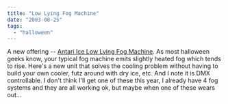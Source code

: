 ```yaml
---
title: "Low Lying Fog Machine"
date: "2003-08-25"
tags: 
  - "halloween"
---
```


A new offering -- [Antari Ice Low Lying Fog Machine](http://www.coolstuffcheap.com/icefogmachine.html "Antari Ice Low Lying Fog Machine - Fog Machines & Fog Juice"). As most halloween geeks know, your typical fog machine emits slightly heated fog which tends to rise. Here's a new unit that solves the cooling problem without having to build your own cooler, futz around with dry ice, etc. And I note it is DMX controllable. I don't think I'll get one of these this year, I already have 4 fog systems and they are all working ok, but maybe when one of these wears out...
